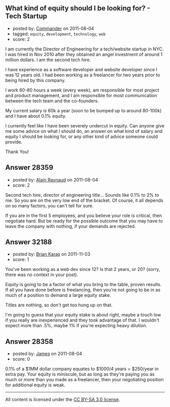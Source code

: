 ## What kind of equity should I be looking for? - Tech Startup

- posted by: [Commander](https://stackexchange.com/users/-1/12472-commander) on 2011-08-04
- tagged: `equity`, `development`, `technology`, `web`
- score: 2

I am currently the Director of Engineering for a tech/website startup in NYC. I was hired in Nov 2010 after they obtained an angel investment of around 1 million dollars. I am the second tech hire.

I have experience as a software developer and website developer since I was 12 years old. I had been working as a freelancer for two years prior to being hired by this company.

I work 60-80 hours a week (every week), am responsible for most project and product management, and I am responsible for most communication between the tech team and the co-founders.

My current salary is 60k a year (soon to be bumped up to around 80-100k) and I have about 0.1% equity.

I currently feel like I have been severely undercut in equity. Can anyone give me some advice on what I should do, an answer on what kind of salary and equity I should be looking for, or any other kind of advice someone could provide.

Thank You!


## Answer 28359

- posted by: [Alain Raynaud](https://stackexchange.com/users/-1/502-alain-raynaud) on 2011-08-04
- score: 2

Second tech hire, director of engineering title... Sounds like 0.1% to 2% to me. So you are on the very low end of the bracket. Of course, it all depends on so many factors, you can't tell for sure.

If you are in the first 5 employees, and you believe your role is critical, then negotiate hard. But be ready for the possible outcome that you may have to leave the company with nothing, if your demands are rejected.


## Answer 32188

- posted by: [Brian Karas](https://stackexchange.com/users/-1/8465-brian-karas) on 2011-11-03
- score: 1

You've been working as a web dev since 12?  Is that 2 years, or 20? (sorry, there was no context in your post).

Equity is going to be a factor of what you bring to the table, proven results.  If all you have done before is freelancing, then you're not going to be in as much of a position to demand a large equity stake.

Titles are nothing, so don't get too hung up on that.

I'm going to guess that your equity stake is about right, maybe a touch low if you really are inexperienced and they took advantage of that.  I wouldn't expect more than .5%, maybe 1% if you're expecting heavy dilution.



## Answer 28358

- posted by: [James](https://stackexchange.com/users/-1/12473-james) on 2011-08-04
- score: 0

0.1% of a $1MM dollar company equates to $1000/4 years = $250/year in extra pay.  Your equity is miniscule, but as long as they're paying you as much or more than you made as a freelancer, then your negotiating position for additional equity is weak.



---

All content is licensed under the [CC BY-SA 3.0 license](https://creativecommons.org/licenses/by-sa/3.0/).
